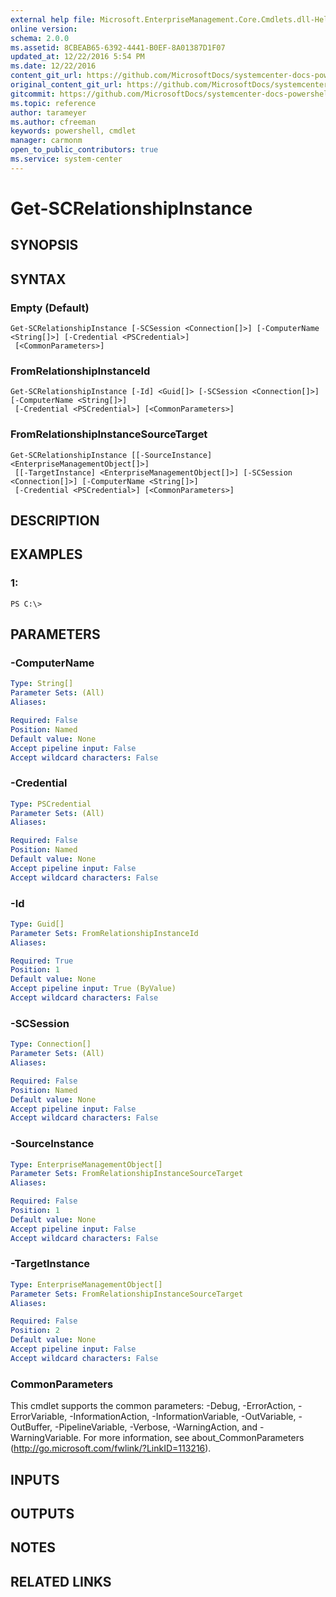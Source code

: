 ```yaml
---
external help file: Microsoft.EnterpriseManagement.Core.Cmdlets.dll-Help.xml
online version: 
schema: 2.0.0
ms.assetid: 8CBEAB65-6392-4441-B0EF-8A01387D1F07
updated_at: 12/22/2016 5:54 PM
ms.date: 12/22/2016
content_git_url: https://github.com/MicrosoftDocs/systemcenter-docs-powershell/blob/master/systemcenter-cmdlets/SystemCenter2016/OperationsManager/vlatest/Get-SCRelationshipInstance.md
original_content_git_url: https://github.com/MicrosoftDocs/systemcenter-docs-powershell/blob/master/systemcenter-cmdlets/SystemCenter2016/OperationsManager/vlatest/Get-SCRelationshipInstance.md
gitcommit: https://github.com/MicrosoftDocs/systemcenter-docs-powershell/blob/17c3a51bd892aad46c731d9f381f0704b4815004/systemcenter-cmdlets/SystemCenter2016/OperationsManager/vlatest/Get-SCRelationshipInstance.md
ms.topic: reference
author: tarameyer
ms.author: cfreeman
keywords: powershell, cmdlet
manager: carmonm
open_to_public_contributors: true
ms.service: system-center
---
```


# Get-SCRelationshipInstance

## SYNOPSIS

## SYNTAX

### Empty (Default)
```
Get-SCRelationshipInstance [-SCSession <Connection[]>] [-ComputerName <String[]>] [-Credential <PSCredential>]
 [<CommonParameters>]
```

### FromRelationshipInstanceId
```
Get-SCRelationshipInstance [-Id] <Guid[]> [-SCSession <Connection[]>] [-ComputerName <String[]>]
 [-Credential <PSCredential>] [<CommonParameters>]
```

### FromRelationshipInstanceSourceTarget
```
Get-SCRelationshipInstance [[-SourceInstance] <EnterpriseManagementObject[]>]
 [[-TargetInstance] <EnterpriseManagementObject[]>] [-SCSession <Connection[]>] [-ComputerName <String[]>]
 [-Credential <PSCredential>] [<CommonParameters>]
```

## DESCRIPTION

## EXAMPLES

### 1:
```
PS C:\>
```

## PARAMETERS

### -ComputerName
```yaml
Type: String[]
Parameter Sets: (All)
Aliases: 

Required: False
Position: Named
Default value: None
Accept pipeline input: False
Accept wildcard characters: False
```

### -Credential
```yaml
Type: PSCredential
Parameter Sets: (All)
Aliases: 

Required: False
Position: Named
Default value: None
Accept pipeline input: False
Accept wildcard characters: False
```

### -Id
```yaml
Type: Guid[]
Parameter Sets: FromRelationshipInstanceId
Aliases: 

Required: True
Position: 1
Default value: None
Accept pipeline input: True (ByValue)
Accept wildcard characters: False
```

### -SCSession
```yaml
Type: Connection[]
Parameter Sets: (All)
Aliases: 

Required: False
Position: Named
Default value: None
Accept pipeline input: False
Accept wildcard characters: False
```

### -SourceInstance
```yaml
Type: EnterpriseManagementObject[]
Parameter Sets: FromRelationshipInstanceSourceTarget
Aliases: 

Required: False
Position: 1
Default value: None
Accept pipeline input: False
Accept wildcard characters: False
```

### -TargetInstance
```yaml
Type: EnterpriseManagementObject[]
Parameter Sets: FromRelationshipInstanceSourceTarget
Aliases: 

Required: False
Position: 2
Default value: None
Accept pipeline input: False
Accept wildcard characters: False
```

### CommonParameters
This cmdlet supports the common parameters: -Debug, -ErrorAction, -ErrorVariable, -InformationAction, -InformationVariable, -OutVariable, -OutBuffer, -PipelineVariable, -Verbose, -WarningAction, and -WarningVariable. For more information, see about_CommonParameters (http://go.microsoft.com/fwlink/?LinkID=113216).

## INPUTS

## OUTPUTS

## NOTES

## RELATED LINKS

